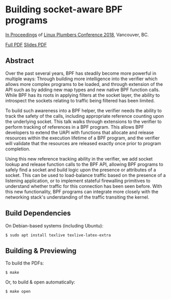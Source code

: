 # Building socket-aware BPF programs

[In Proceedings](https://linuxplumbersconf.org/event/2/contributions/94/) of
[Linux Plumbers Conference 2018](https://linuxplumbersconf.org/), Vancouver, BC.

[Full PDF](https://github.com/joestringer/lpc18-sk-lookup/blob/master/lpc18-sk-lookup.pdf)
[Slides PDF](https://github.com/joestringer/lpc18-sk-lookup/blob/master/lpc18-sk-lookup-slides.pdf)

## Abstract

Over the past several years, BPF has steadily become more powerful in
multiple ways: Through building more intelligence into the verifier which
allows more complex programs to be loaded, and through extension of the API
such as by adding new map types and new native BPF function calls. While
BPF has its roots in applying filters at the socket layer, the ability to
introspect the sockets relating to traffic being filtered has been limited.

To build such awareness into a BPF helper, the verifier needs the ability to
track the safety of the calls, including appropriate reference counting upon
the underlying socket. This talk walks through extensions to the verifier to
perform tracking of references in a BPF program. This allows BPF developers to
extend the UAPI with functions that allocate and release resources within the
execution lifetime of a BPF program, and the verifier will validate that the
resources are released exactly once prior to program completion.

Using this new reference tracking ability in the verifier, we add socket lookup
and release function calls to the BPF API, allowing BPF programs to safely find
a socket and build logic upon the presence or attributes of a socket. This can
be used to load-balance traffic based on the presence of a listening
application, or to implement stateful firewalling primitives to understand
whether traffic for this connection has been seen before. With this new
functionality, BPF programs can integrate more closely with the networking
stack's understanding of the traffic transiting the kernel.

## Build Dependencies

On Debian-based systems (including Ubuntu):

`$ sudo apt install texlive texlive-latex-extra`

## Building & Previewing

To build the PDFs:

`$ make`

Or, to build & open automatically:

`$ make open`
